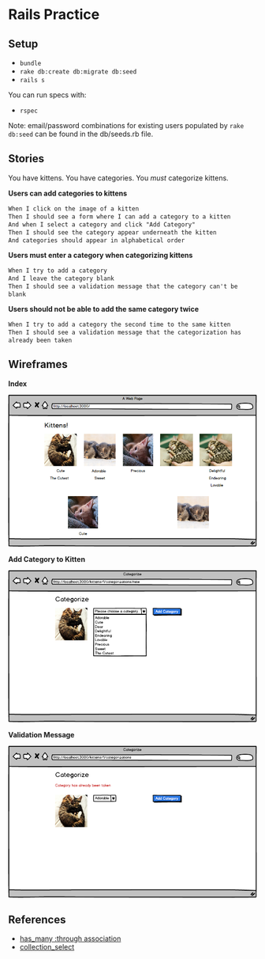 # Rails Practice

## Setup

* `bundle`
* `rake db:create db:migrate db:seed`
* `rails s`

You can run specs with:

* `rspec`

Note: email/password combinations for existing users populated by `rake db:seed` can be found in the db/seeds.rb file.

## Stories

You have kittens.  You have categories.  You *must* categorize kittens.

**Users can add categories to kittens**

```
When I click on the image of a kitten
Then I should see a form where I can add a category to a kitten
And when I select a category and click "Add Category"
Then I should see the category appear underneath the kitten
And categories should appear in alphabetical order
```

**Users must enter a category when categorizing kittens**

```
When I try to add a category
And I leave the category blank
Then I should see a validation message that the category can't be blank
```

**Users should not be able to add the same category twice**

```
When I try to add a category the second time to the same kitten
Then I should see a validation message that the categorization has already been taken
```


## Wireframes

**Index**

<img src="project/01-index.png" />

**Add Category to Kitten**

<img src="project/02-new.png" />

**Validation Message**

<img src="project/03-new-with-errors.png" />

## References

* [has_many :through association](http://guides.rubyonrails.org/association_basics.html#the-has-many-through-association)
* [collection_select](http://api.rubyonrails.org/classes/ActionView/Helpers/FormOptionsHelper.html#method-i-collection_select)